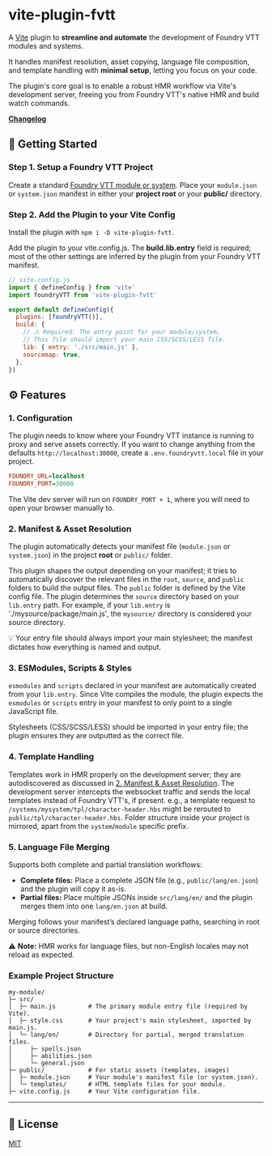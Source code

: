 # **vite-plugin-fvtt**

A [Vite](https://vitejs.dev/) plugin to **streamline and automate** the development of Foundry VTT
modules and systems.

It handles manifest resolution, asset copying, language file composition, and template handling with
**minimal setup**, letting you focus on your code.

The plugin's core goal is to enable a robust HMR workflow via Vite's development server, freeing you
from Foundry VTT's native HMR and build watch commands.

[**Changelog**](CHANGELOG.md)

## **🚀 Getting Started**

### **Step 1. Setup a Foundry VTT Project**

Create a standard
[Foundry VTT module or system](https://foundryvtt.com/article/module-development/). Place your
`module.json` or `system.json` manifest in either your **project root** or your **public/**
directory.

### **Step 2. Add the Plugin to your Vite Config**

Install the plugin with `npm i -D vite-plugin-fvtt`.

Add the plugin to your vite.config.js. The **build.lib.entry** field is required; most of the other
settings are inferred by the plugin from your Foundry VTT manifest.

```js
// vite.config.js
import { defineConfig } from 'vite'
import foundryVTT from 'vite-plugin-fvtt'

export default defineConfig({
  plugins: [foundryVTT()],
  build: {
    // ⚠️ Required: The entry point for your module/system.
    // This file should import your main CSS/SCSS/LESS file.
    lib: { entry: './src/main.js' },
    sourcemap: true,
  },
})
```

## **⚙️ Features**

### **1. Configuration**

The plugin needs to know where your Foundry VTT instance is running to proxy and serve assets
correctly. If you want to change anything from the defaults `http://localhost:30000`, create a
`.env.foundryvtt.local` file in your project.

```ini
FOUNDRY_URL=localhost
FOUNDRY_PORT=30000
```

The Vite dev server will run on `FOUNDRY_PORT + 1`, where you will need to open your browser
manually to.

### **2. Manifest & Asset Resolution**

The plugin automatically detects your manifest file (`module.json` or `system.json`) in the project
**root** or `public/` folder.

This plugin shapes the output depending on your manifest; it tries to automatically discover the
relevant files in the `root`, `source`, and `public` folders to build the output files. The `public`
folder is defined by the Vite config file. The plugin determines the `source` directory based on
your `lib.entry` path. For example, if your `lib.entry` is './mysource/package/main.js', the
`mysource/` directory is considered your source directory.

💡 Your entry file should always import your main stylesheet; the manifest dictates how everything
is named and output.

### **3. ESModules, Scripts & Styles**

`esmodules` and `scripts` declared in your manifest are automatically created from your `lib.entry`.
Since Vite compiles the module, the plugin expects the `esmodules` or `scripts` entry in your
manifest to only point to a single JavaScript file.

Stylesheets (CSS/SCSS/LESS) should be imported in your entry file; the plugin ensures they are
outputted as the correct file.

### **4. Template Handling**

Templates work in HMR properly on the development server; they are autodiscovered as discussed in
[2. Manifest & Asset Resolution](#2-manifest--asset-resolution). The development server intercepts
the websocket traffic and sends the local templates instead of Foundry VTT's, if present. e.g., a
template request to `/systems/mysystem/tpl/character-header.hbs` might be rerouted to
`public/tpl/character-header.hbs`. Folder structure inside your project is mirrored, apart from the
`system`/`module` specific prefix.

### **5. Language File Merging**

Supports both complete and partial translation workflows:

- **Complete files:** Place a complete JSON file (e.g., `public/lang/en.json`) and the plugin will
  copy it as-is.
- **Partial files:** Place multiple JSONs inside `src/lang/en/` and the plugin merges them into one
  `lang/en.json` at build.

Merging follows your manifest’s declared language paths, searching in root or source directories.

⚠️ **Note:** HMR works for language files, but non-English locales may not reload as expected.

### **Example Project Structure**

```
my-module/
├─ src/
│  ├─ main.js         # The primary module entry file (required by Vite).
│  ├─ style.css       # Your project's main stylesheet, imported by main.js.
│  └─ lang/en/        # Directory for partial, merged translation files.
│     ├─ spells.json
│     ├─ abilities.json
│     └─ general.json
├─ public/            # For static assets (templates, images)
│  ├─ module.json     # Your module's manifest file (or system.json).
│  └─ templates/      # HTML template files for your module.
├─ vite.config.js     # Your Vite configuration file.
```

---

## 📄 License

[MIT](LICENSE)

